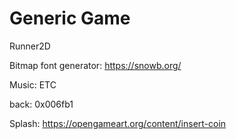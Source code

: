 
# Generic Game

Runner2D

Bitmap font generator:
https://snowb.org/

Music: ETC

back: 0x006fb1

Splash: https://opengameart.org/content/insert-coin